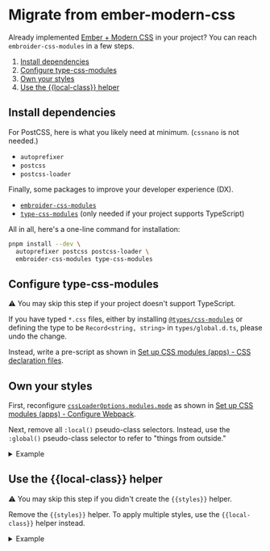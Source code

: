 # Migrate from ember-modern-css

Already implemented [Ember + Modern CSS](https://github.com/evoactivity/ember-modern-css) in your project? You can reach `embroider-css-modules` in a few steps.

1. [Install dependencies](#install-dependencies)
1. [Configure type-css-modules](#configure-type-css-modules)
1. [Own your styles](#own-your-styles)
1. [Use the {{local-class}} helper](#use-the-local-class-helper)


## Install dependencies

For PostCSS, here is what you likely need at minimum. (`cssnano` is not needed.)

- `autoprefixer`
- `postcss`
- `postcss-loader`

Finally, some packages to improve your developer experience (DX).

- [`embroider-css-modules`](../../packages/embroider-css-modules/README.md)
- [`type-css-modules`](../../packages/type-css-modules/README.md) (only needed if your project supports TypeScript)

All in all, here's a one-line command for installation:

```sh
pnpm install --dev \
  autoprefixer postcss postcss-loader \
  embroider-css-modules type-css-modules
```


## Configure type-css-modules

⚠️ You may skip this step if your project doesn't support TypeScript.

If you have typed `*.css` files, either by installing [`@types/css-modules`](https://www.npmjs.com/package/@types/css-modules) or defining the type to be `Record<string, string>` in `types/global.d.ts`, please undo the change.

Instead, write a pre-script as shown in [Set up CSS modules (apps) - CSS declaration files](./set-up-css-modules-apps.md#css-declaration-files).


## Own your styles

First, reconfigure [`cssLoaderOptions.modules.mode`](https://webpack.js.org/loaders/css-loader/#mode) as shown in [Set up CSS modules (apps) - Configure Webpack](./set-up-css-modules-apps.md#configure-webpack).

Next, remove all `:local()` pseudo-class selectors. Instead, use the `:global()` pseudo-class selector to refer to "things from outside."

<details>

<summary>Example</summary>

```css
/* Before: app/components/navigation-menu.css */
:local(.list) {
  align-items: center;
  display: flex;
}

:local(.link) {
  display: inline-block;
  font-size: 0.875rem;
  padding: 0.875rem 1rem;
  text-decoration: none;
  white-space: nowrap;
}

:local(.link).active {
  background-color: #15202d;
}

:local(.link):hover {
  background-color: #26313d;
  transition: background-color 0.17s;
}

```

```css
/* After: app/components/navigation-menu.css */
.list {
  align-items: center;
  display: flex;
}

.link {
  display: inline-block;
  font-size: 0.875rem;
  padding: 0.875rem 1rem;
  text-decoration: none;
  white-space: nowrap;
}

.link:global(.active) {
  background-color: #15202d;
}

.link:hover {
  background-color: #26313d;
  transition: background-color 0.17s;
}
```

</details>



## Use the {{local-class}} helper

⚠️ You may skip this step if you didn't create the `{{styles}}` helper.

Remove the `{{styles}}` helper. To apply multiple styles, use the `{{local-class}}` helper instead.

<details>

<summary>Example</summary>

```hbs
{{! Before: app/templates/products.hbs }}
<div
  class={{styles
    this
    (concat
      (if
        this.isInExperimentalGroup
        "shared-layout products-with-details "
        "shared-layout products "
      )
      "sticky-container "
    )
  }}
>
  ...
</div>
```

```hbs
{{! After: app/templates/products.hbs }}
<div
  class={{local-class
    this.styles
    (if
      this.isInExperimentalGroup
      (array "shared-layout" "products-with-details")
      (array "shared-layout" "products")
    )
    "sticky-container"
  }}
>
  ...
</div>
```

</details>
